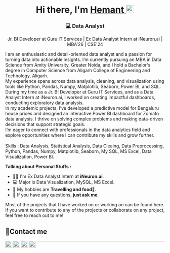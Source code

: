 <!--
**hmtsharma/hmtsharma** is a ✨ _special_ ✨ repository because its `README.md` (this file) appears on your GitHub profile.

Here are some ideas to get you started:

- 🔭 I’m currently working on ...
- 🌱 I’m currently learning ...
- 👯 I’m looking to collaborate on ...
- 🤔 I’m looking for help with ...
- 💬 Ask me about ...
- 📫 How to reach me: ...
- 😄 Pronouns: ...
- ⚡ Fun fact: ...
-->
<div align="center">
  <h1>Hi there, I'm <a href="https://sharmahmt5.wixsite.com/hemantsharma"> Hemant </a>
    <img src="https://media.giphy.com/media/hvRJCLFzcasrR4ia7z/giphy.gif" width="25px"></h1>
</div>

<div align="center">
<h3> 💻 Data Analyst </h3>

<p>Jr. BI Developer at Guru IT Services | Ex Data Analyst Intern at iNeuron.ai | MBA'26 | CSE'24 <BR>
  <div align="left">
I am an enthusiastic and detail-oriented data analyst and a passion for turning data into actionable insights. I’m currently pursuing an MBA in Data Science from Amity University, Greater Noida, and I hold a Bachelor's degree in Computer Science from Aligarh College of Engineering and Technology, Aligarh.
<br>
My experience spans across data analysis, cleaning, and visualization using tools like Python, Pandas, Numpy, Matplotlib, Seaborn, Power BI, and SQL. During my time as a Jr. BI Developer at Guru IT Services, and as a Data Analyst Intern at iNeuron.ai, I worked on creating impactful dashboards, conducting exploratory data analysis.
<br>
In my academic projects, I’ve developed a predictive model for Bengaluru house prices and designed an interactive Power BI dashboard for Zomato data analysis. I thrive on solving complex problems and making data-driven decisions that support strategic goals.
<br>
I’m eager to connect with professionals in the data analytics field and explore opportunities where I can contribute my skills and grow further.
<br>
    <br>
Skills : Data Analysis, Statistical Analysis, Data Cleaing, Data Preprocessing, Python, Pandas, Numpy, Matplotlib, Seaborn, My SQL, MS Excel, Data Visualization, Power BI.
<br>


**Talking about Personal Stuffs :**
- 👨‍🏛 I'm Ex Data Analyst Intern at **iNeuron.ai**.
- 💻 Major is Data Visualization, MySQL, MS Excel.
- 🤔 My hobbies are **Travelling and food🍕**.
- 💬 If you have any questions, **just ask me**.

Most of the projects that I have worked on or working on can be found here. If you want to contribute to any of the projects or collaborate on any project, feel free to reach out to me!

## 🤝Contact me  
<a target="_blank" href="https://www.linkedin.com/in/hemant-sharma-745527218/">
  <img align="left" alt="LinkdeIN" width="22px" src="https://cdn.jsdelivr.net/npm/simple-icons@v3/icons/linkedin.svg" />
</a>  <a target="_blank" href="https://www.instagram.com/hemantsharma_0.5/">
  <img align="left" alt="Instagram" width="22px" src="https://cdn.jsdelivr.net/npm/simple-icons@v3/icons/instagram.svg" /></a>  <a target="_blank" href="mailto:sharmahmt5@gmail.com"> 
  <img align="left" alt="Gmail" width="22px" src="https://cdn.jsdelivr.net/npm/simple-icons@v3/icons/gmail.svg" />
</a>  <a target="_blank" href="https://sharmahmt5.wixsite.com/hemantsharma">
  <img align="left" alt="Devto" width="22px" src="https://cdn.jsdelivr.net/npm/simple-icons@v3/icons/dev-dot-to.svg" />
</a>  
<hr>
<br>
</div>
